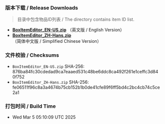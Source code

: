 ### 版本下载 / Release Downloads
> 目录中包含物品ID列表 / The  directory contains item ID list.
- **[BoxItemEditor_EN-US.zip](https://github.com/dzxrly/MHWS-BoxItemEditor/releases/download/v1.3/BoxItemEditor_EN-US.zip)** （英文版 / English Version）
- **[BoxItemEditor_ZH-Hans.zip](https://github.com/dzxrly/MHWS-BoxItemEditor/releases/download/v1.3/BoxItemEditor_ZH-Hans.zip)** （简体中文版 / Simplified Chinese Version）

### 文件校验 / Checksums
- `BoxItemEditor_EN-US.zip` SHA-256: 876ba84fc30cdedad9ca7eaaed531c48be6ddc8ca492f261e1ceffc3d840f752
- `BoxItemEditor_ZH-Hans.zip` SHA-256: fe06511f96c8a3a4674b75cb152b1b0de41cfe89f6ff5bd4c2bc4cb74c5ce2a1
### 打包时间 / Build Time
- Wed Mar  5 05:10:09 UTC 2025
